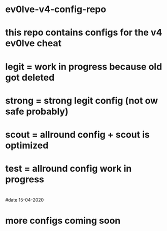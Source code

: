 # ev0lve-v4-config-repo
#
#
#
# this repo contains configs for the v4 ev0lve cheat
#
#
#
# legit = work in progress because old got deleted
# strong = strong legit config (not ow safe probably)
# scout = allround config + scout is optimized
# test = allround config work in progress
#
#date 15-04-2020
#
# more configs coming soon
